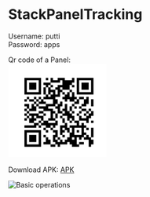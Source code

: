 # StackPanelTracking

Username: putti<br/>
Password: apps<br/>

Qr code of a Panel:<br/>
<img title="Qr code of a Panel" width="200" src="qrcode.png"> <br/>


Download APK: [APK](https://github.com/MaYatKit/StackPanelTracking/raw/main/app-dev-debug.apk)<br/>


<img title="Basic operations" width="800" src="screenshot.gif"> 
